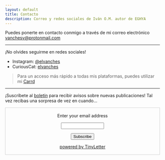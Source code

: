 ```yaml
---
layout: default
title: Contacto
description: Correo y redes sociales de Iván O.M. autor de EGHYA
---
```


Puedes ponerte en contacto conmigo a través de mi correo electrónico <vanchesv@protonmail.com>

***

¡No olvides seguirme en redes sociales!

- Instagram: [@elvanches](https://www.instagram.com/elvanches/)
- CuriousCat: [elvanches](https://curiouscat.qa/elvanches)

> Para un acceso más rápido a todas mis plataformas, puedes utilizar mi [Carrd](https://elvanches.carrd.co)

***

¡Suscríbete al [boletín](https://tinyletter.com/elvanches) para recibir avisos sobre nuevas publicaciones! Tal vez recibas una sorpresa de vez en cuando...

<form style="border:1px solid #ccc;padding:3px;text-align:center;" action="https://tinyletter.com/elvanches" method="post" target="popupwindow" onsubmit="window.open('https://tinyletter.com/elvanches', 'popupwindow', 'scrollbars=yes,width=800,height=600');return true"><p><label for="tlemail">Enter your email address</label></p><p><input type="text" style="width:140px" name="email" id="tlemail" /></p><input type="hidden" value="1" name="embed"/><input type="submit" value="Subscribe" /><p><a href="https://tinyletter.com" target="_blank">powered by TinyLetter</a></p></form>